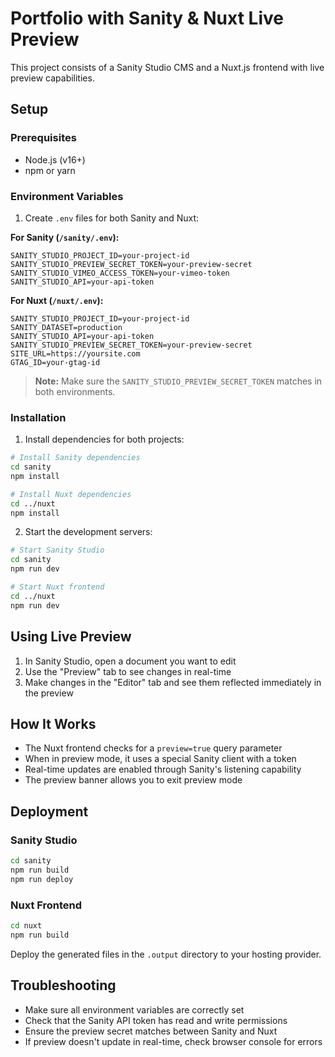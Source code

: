 # Portfolio with Sanity & Nuxt Live Preview

This project consists of a Sanity Studio CMS and a Nuxt.js frontend with live preview capabilities.

## Setup

### Prerequisites

- Node.js (v16+)
- npm or yarn

### Environment Variables

1. Create `.env` files for both Sanity and Nuxt:

**For Sanity (`/sanity/.env`):**
```
SANITY_STUDIO_PROJECT_ID=your-project-id
SANITY_STUDIO_PREVIEW_SECRET_TOKEN=your-preview-secret
SANITY_STUDIO_VIMEO_ACCESS_TOKEN=your-vimeo-token
SANITY_STUDIO_API=your-api-token
```

**For Nuxt (`/nuxt/.env`):**
```
SANITY_STUDIO_PROJECT_ID=your-project-id
SANITY_DATASET=production
SANITY_STUDIO_API=your-api-token
SANITY_STUDIO_PREVIEW_SECRET_TOKEN=your-preview-secret
SITE_URL=https://yoursite.com
GTAG_ID=your-gtag-id
```

> **Note:** Make sure the `SANITY_STUDIO_PREVIEW_SECRET_TOKEN` matches in both environments.

### Installation

1. Install dependencies for both projects:

```bash
# Install Sanity dependencies
cd sanity
npm install

# Install Nuxt dependencies
cd ../nuxt
npm install
```

2. Start the development servers:

```bash
# Start Sanity Studio
cd sanity
npm run dev

# Start Nuxt frontend
cd ../nuxt
npm run dev
```

## Using Live Preview

1. In Sanity Studio, open a document you want to edit
2. Use the "Preview" tab to see changes in real-time
3. Make changes in the "Editor" tab and see them reflected immediately in the preview

## How It Works

- The Nuxt frontend checks for a `preview=true` query parameter
- When in preview mode, it uses a special Sanity client with a token
- Real-time updates are enabled through Sanity's listening capability
- The preview banner allows you to exit preview mode

## Deployment

### Sanity Studio

```bash
cd sanity
npm run build
npm run deploy
```

### Nuxt Frontend

```bash
cd nuxt
npm run build
```

Deploy the generated files in the `.output` directory to your hosting provider.

## Troubleshooting

- Make sure all environment variables are correctly set
- Check that the Sanity API token has read and write permissions
- Ensure the preview secret matches between Sanity and Nuxt
- If preview doesn't update in real-time, check browser console for errors 